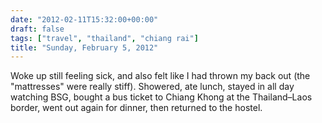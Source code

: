 ```yaml
---
date: "2012-02-11T15:32:00+00:00"
draft: false
tags: ["travel", "thailand", "chiang rai"]
title: "Sunday, February 5, 2012"
---
```

Woke up still feeling sick, and also felt like I had thrown my back out (the "mattresses" were really stiff). Showered, ate lunch, stayed in all day watching BSG, bought a bus ticket to Chiang Khong at the Thailand–Laos border, went out again for dinner, then returned to the hostel.

